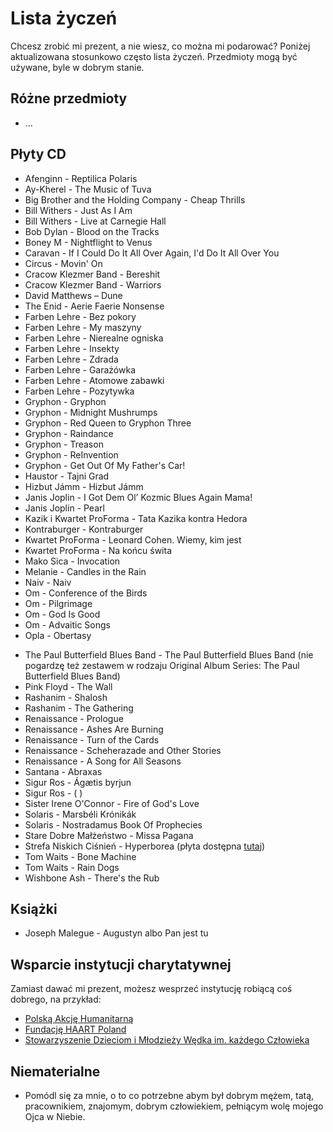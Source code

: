 # Lista życzeń

Chcesz zrobić mi prezent, a nie wiesz, co można mi podarować? Poniżej aktualizowana stosunkowo często lista życzeń. Przedmioty mogą być używane, byle w dobrym stanie.

## Różne przedmioty

- ...

## Płyty CD

- Afenginn - Reptilica Polaris
- Ay-Kherel - The Music of Tuva
- Big Brother and the Holding Company - Cheap Thrills
- Bill Withers - Just As I Am
- Bill Withers - Live at Carnegie Hall
- Bob Dylan - Blood on the Tracks
- Boney M - Nightflight to Venus
- Caravan - If I Could Do It All Over Again, I'd Do It All Over You
- Circus - Movin' On
- Cracow Klezmer Band - Bereshit
- Cracow Klezmer Band - Warriors
- David Matthews – Dune
- The Enid - Aerie Faerie Nonsense
- Farben Lehre - Bez pokory
- Farben Lehre - My maszyny
- Farben Lehre - Nierealne ogniska
- Farben Lehre - Insekty
- Farben Lehre - Zdrada
- Farben Lehre - Garażówka
- Farben Lehre - Atomowe zabawki
- Farben Lehre - Pozytywka
- Gryphon - Gryphon
- Gryphon - Midnight Mushrumps
- Gryphon - Red Queen to Gryphon Three
- Gryphon - Raindance
- Gryphon - Treason
- Gryphon - ReInvention
- Gryphon - Get Out Of My Father's  Car!
- Haustor - Tajni Grad
- Hizbut Jámm - Hizbut Jámm
- Janis Joplin - I Got Dem Ol’ Kozmic Blues Again Mama!
- Janis Joplin - Pearl
- Kazik i Kwartet ProForma - Tata Kazika kontra Hedora
- Kontraburger - Kontraburger
- Kwartet ProForma - Leonard Cohen. Wiemy, kim jest
- Kwartet ProForma - Na końcu świta
- Mako Sica - Invocation
- Melanie - Candles in the Rain
- Naiv - Naiv
- Om - Conference of the Birds
- Om - Pilgrimage
- Om - God Is Good
- Om - Advaitic Songs
- Opla - Obertasy
<!-- - Osiris - Osiris
- Osiris - Myth & Legend 
- Osiris - Reflection
- Osiris - Beyond Control
- Osiris - Visions from the Past
- Osiris - Tales of The Divers -->
- The Paul Butterfield Blues Band - The Paul Butterfield Blues Band (nie pogardzę też zestawem w rodzaju Original Album Series: The Paul Butterfield Blues Band)
- Pink Floyd - The Wall
- Rashanim - Shalosh
- Rashanim - The Gathering
- Renaissance - Prologue
- Renaissance - Ashes Are Burning
- Renaissance - Turn of the Cards
- Renaissance - Scheherazade and Other Stories
- Renaissance - A Song for All Seasons
- Santana - Abraxas
- Sigur Ros - Ágætis byrjun
- Sigur Ros - ( )
- Sister Irene O'Connor - Fire of God's Love
- Solaris - Marsbéli Krónikák
- Solaris - Nostradamus Book Of Prophecies
- Stare Dobre Małżeństwo - Missa Pagana
- Strefa Niskich Ciśnień - Hyperborea (płyta dostępna [tutaj](https://rawick8.wixsite.com/strojownia/kopia-galeria-1))
- Tom Waits - Bone Machine
- Tom Waits - Rain Dogs
- Wishbone Ash - There's the Rub

## Książki

<!-- - Arkadiusz Iwaniuk - Atlas ziół krajowych -->
- Joseph Malegue - Augustyn albo Pan jest tu

## Wsparcie instytucji charytatywnej

Zamiast dawać mi prezent, możesz wesprzeć instytucję robiącą coś dobrego, na przykład:

- [Polską Akcję Humanitarną](https://pah.org.pl)
- [Fundację HAART Poland](https://haartpoland.org)
- [Stowarzyszenie Dzieciom i Młodzieży Wędka im. każdego Człowieka](https://wedka.org/)

## Niematerialne

- Pomódl się za mnie, o to co potrzebne abym był dobrym mężem, tatą, pracownikiem, znajomym, dobrym człowiekiem, pełniącym wolę mojego Ojca w Niebie.
